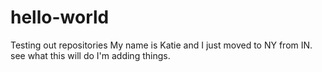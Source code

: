 # hello-world
Testing out repositories
My name is Katie and I just moved to NY from IN. 
see what this will do I'm adding things.
